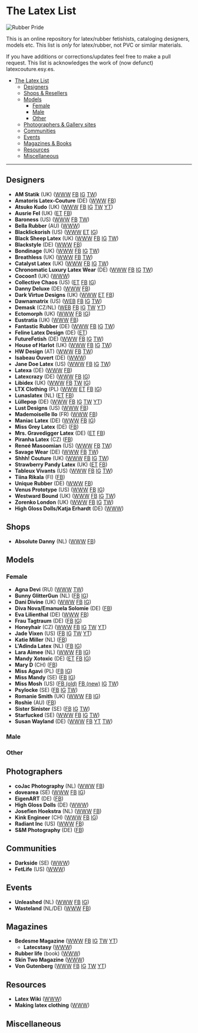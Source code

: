 # The Latex List
![Rubber Pride](https://upload.wikimedia.org/wikipedia/commons/thumb/e/e2/Rubber_Fetish_Pride_Flag.svg/512px-Rubber_Fetish_Pride_Flag.svg.png)

This is an online repository for latex/rubber fetishists, cataloging designers, models etc. This list is *only* for latex/rubber, not PVC or similar materials. 

If you have additions or corrections/updates feel free to make a pull request. This list is acknowledges the work of (now defunct) latexcouture.esy.es.

- [The Latex List](#the-latex-list)
  * [Designers](#designers)
  * [Shops & Resellers](#shops)
  * [Models](#models)
    * [Female](#female)
    * [Male](#male)
    * [Other](#other)
  * [Photographers & Gallery sites](#photographers)
  * [Communities](#communities)
  * [Events](#events)
  * [Magazines & Books](#magazines)
  * [Resources](#resources)
  * [Miscellaneous](#miscellaneous)

---

## Designers
- **AM Statik** (UK) ([WWW](https://amstatik.wixsite.com/amstatiklatex) [FB](https://www.facebook.com/pg/AmStatik) [IG](https://www.instagram.com/amstatiklatex/) [TW](https://twitter.com/AmStatiklatex))
- **Amatoris Latex-Couture** (DE) ([WWW](http://www.amatoris.de/shop/) [FB](https://www.facebook.com/pg/AmatorisLatexCouture))
- **Atsuko Kudo** (UK) ([WWW](http://www.atsukokudo.com/) [FB](https://www.facebook.com/AtsukoKudoLatex) [IG](https://www.instagram.com/AtsukoKudoLatex/) [TW](https://twitter.com/atsukokudolatex) [YT](https://www.youtube.com/user/atsukokudo))
- **Ausrie Fel** (UK) ([ET](https://www.etsy.com/uk/shop/AusrieFel) [FB](https://www.facebook.com/pg/ausriefelice))
- **Baroness** (US) ([WWW](https://baroness.com) [FB](https://www.facebook.com/latexbaroness) [TW](https://twitter.com/latexbaroness))
- **Bella Rubber** (AU) ([WWW](http://www.bellarubber.com.au))
- **Blacklickorish** (US) ([WWW](http://blacklickorish.com) [ET](https://www.etsy.com/shop/Blacklickorish) [IG](https://www.instagram.com/blacklickorish/))
- **Black Sheep Latex** (UK) ([WWW](https://blacksheeplatex.com/) [FB](https://www.facebook.com/BlackSheepLatex) [IG](https://www.instagram.com/blacksheeplatex/) [TW](https://twitter.com/BlackSheepLatex))
- **Blackstyle** (DE) ([WWW](https://www.blackstyle.de) [FB](https://www.facebook.com/pg/Blackstyle.latex/))
- **Bondinage** (UK) ([WWW](https://www.bondinage.com/) [FB](https://www.facebook.com/Bondinage/) [IG](https://www.instagram.com/bondinage/) [TW](https://twitter.com/Bondinage))
- **Breathless** (UK) ([WWW](http://www.breathless.uk.com) [FB](https://www.facebook.com/BreathlessLatex/) [TW](https://twitter.com/BreathlessLatex))
- **Catalyst Latex** (UK) ([WWW](https://www.catalystlatex.com/) [FB](https://www.facebook.com/CatalystLatex/) [IG](https://www.instagram.com/catalystlatex/) [TW](https://twitter.com/CatalystLatex))
- **Chronomatic Luxury Latex Wear** (DE) ([WWW](https://www.chronomatic.de/) [FB](https://www.facebook.com/pg/chronomatic.latexwear) [IG](https://www.instagram.com/chronomatic_latex/) [TW](https://twitter.com/chronomaticinfo))
- **Cocoon1** (UK) ([WWW](http://www.cocoon1.com/))
- **Collective Chaos** (US) ([ET](https://www.etsy.com/shop/collectivechaos/) [FB](https://www.facebook.com/collectivechaos/) [IG](https://www.instagram.com/collectivechaos))
- **Danny Deluxe** (DE)  ([WWW](http://www.danny-deluxe.com) [FB](https://www.facebook.com/DannyDeluxeLatex))
- **Dark Virtue Designs** (UK) ([WWW](https://darkvirtuedesigns.com/) [ET](https://www.etsy.com/shop/DarkVirtueDesigns) [FB](https://www.facebook.com/darkvirtuedesigns/))
- **Dawnamatrix** (US) ([WEB](https://dawnamatrix.com/) [FB](https://www.facebook.com/DawnamatrixDesigns/) [IG](https://www.instagram.com/dawnamatrix/) [TW](https://twitter.com/dawnamatrix))
- **Demask** (CZ/NL) ([WEB](http://www.demask.com) [FB](https://www.facebook.com/DemaskAmsterdam/) [IG](https://www.instagram.com/demask_international/) [TW](https://twitter.com/DeMasK) [YT](https://www.youtube.com/user/demaskinternational))
- **Ectomorph** (UK) ([WWW](http://www.ectomorph.com/) [FB](https://www.facebook.com/EctoMorphFashion/) [IG](https://www.instagram.com/krystina_kitsis))
- **Eustratia** (UK) ([WWW](http://www.eustratia.co.uk/) [FB](https://www.facebook.com/pg/Eustratiadesign))
- **Fantastic Rubber** (DE) ([WWW](http://www.fantasticrubber.de/) [FB](https://www.facebook.com/pg/fantasticrubber) [IG](https://www.instagram.com/fantasticrubber/) [TW](https://twitter.com/fantasticrubber))
- **Feline Latex Design** (DE) ([ET](https://www.etsy.com/de/shop/FelineLatexDesigns))
- **FutureFetish** (DE) ([WWW](https://futurefetish.com/) [FB](https://www.facebook.com/futurefetishcom-149545578400416/) [IG](https://www.instagram.com/futurefetish) [TW](https://twitter.com/futurefetish))
- **House of Harlot** (UK) ([WWW](http://www.houseofharlot.com/) [FB](https://www.facebook.com/houseofharlot) [IG](https://www.instagram.com/houseofharlot/) [TW](https://twitter.com/houseofharlot))
- **HW Design** (AT) ([WWW](https://www.hwdesignshop.com/) [FB](https://www.facebook.com/hwdesignlatex/) [TW](https://twitter.com/HWD_latex))
- **Isabeau Ouvert** (DE) ([WWW](https://www.isabeau-ouvert.com/latex-fashion/))
- **Jane Doe Latex** (US) ([WWW](https://shop.janedoelatex.com/) [FB](https://www.facebook.com/Janedoelatex/) [IG](https://www.instagram.com/janedoelatex) [TW](https://twitter.com/janedoelatex))
- **Latexa** (DE) ([WWW](http://www.latexa.com/) [FB](https://www.facebook.com/latexa.gmbh/)) 
- **Latexcrazy** (DE) ([WWW](https://www.latexcrazy.com/) [FB](https://www.facebook.com/latexcrazyshop/) [IG]( https://www.instagram.com/latexcrazy))
- **Libidex** (UK) ([WWW](http://www.libidex.com) [FB](https://www.facebook.com/libidex/) [TW](https://twitter.com/LibidexLtd) [IG](https://www.instagram.com/libidex/))
- **LTX Clothing** (PL) ([WWW](http://www.ltxclothing.com/) [ET](https://www.etsy.com/uk/people/ltxclothing) [FB](https://www.facebook.com/pg/ltxclothingcom) [IG](https://www.instagram.com/ltxclothing/))
- **Lunaslatex** (NL) ([ET](https://www.etsy.com/nl/shop/Lunaslatex) [FB](https://www.facebook.com/lunaslatexx-1275687902594977/))
- **Lüllepop** (DE) ([WWW](https://luellepop-design.de/) [FB](https://www.facebook.com/Luellepop.LaTextil.Couture) [IG](https://www.instagram.com/luellepop_latextil_couture/) [TW](https://twitter.com/luellepop) [YT](https://www.youtube.com/channel/UCQ4Ksci4jvkwysCjFGPAusA))
- **Lust Designs** (US) ([WWW](https://www.lustdesigns.com/) [FB](https://www.facebook.com/pg/lustdesigns))
- **Mademoiselle Ilo** (FR) ([WWW](https://mademoiselle-ilo.fr/en/) [FB](https://www.facebook.com/Mademoiselle.Ilo.latex.design.Paris/))
- **Maniac Latex** (DE) ([WWW](https://www.maniaclatex.com/) [FB](https://www.facebook.com/maniaclatex) [IG](https://www.instagram.com/maniaclatex/))
- **Miss Grey Latex** (DE) ([FB](https://www.facebook.com/pg/missgreylatex/))
- **Mrs. Gravedigger Latex** (DE) ([ET](https://www.etsy.com/de/shop/MrsGravedigger) [FB](https://www.facebook.com/mrsgravediggerLatex))
- **Piranha Latex** (CZ) ([FB](https://www.facebook.com/pg/latexpiranha))
- **Reneé Masoomian** (US) ([WWW](http://www.reneemasoomian.com) [FB](https://www.facebook.com/pg/ReneeMasoomianNYC) [TW](https://twitter.com/ReneeMasoomian))
- **Savage Wear** (DE) ([WWW](https://www.savage-wear.com/) [FB](https://www.facebook.com/pg/savagewear) [TW](https://twitter.com/savagewear))
- **Shhh! Couture** (UK) ([WWW](https://www.shhhcouturelatex.co.uk/) [FB](https://www.facebook.com/pg/ShhhCoutureLatex) [IG](https://www.instagram.com/shhhcouturelatex) [TW](https://twitter.com/shhhcouture))
- **Strawberry Pandy Latex** (UK) ([ET](https://www.etsy.com/shop/StrawberryPandaStore) [FB](https://www.facebook.com/pg/StrawberryPandaLatex))
- **Tableux Vivants** (US) ([WWW](https://www.tableauxvivantslatex.com/) [FB](https://www.facebook.com/TableauxVivants) [IG](https://www.instagram.com/tableaux_vivants) [TW](https://twitter.com/TABLEAUX_VIVANT))
- **Tiina Rikala** (FI) ([FB](https://www.facebook.com/pg/latexbytiinarikala))
- **Unique Rubber** (DE) ([WWW](https://www.unique-rubber.de) [FB](https://www.facebook.com/UniqueRubber))
- **Venus Prototype** (US) ([WWW](https://venusprototypelatex.com/) [FB](https://www.facebook.com/venusprototype/) [IG](https://www.instagram.com/xvenusprototypex/))
- **Westward Bound** (UK) ([WWW](https://www.westwardbound.com/) [FB](https://www.facebook.com/westwardboundlatex/) [IG](https://www.instagram.com/westwardboundlatex/) [TW](https://twitter.com/westward_bound))
- **Zorenko London** (UK) ([WWW](https://www.zorenko.co.uk/) [FB](https://www.facebook.com/pg/Zorenko.LDN) [IG](https://www.instagram.com/zorenkolondon/) [TW](https://twitter.com/ZorenkoLondon))
- **High Gloss Dolls/Katja Erhardt** (DE) ([WWW](http://gallery.highglossdolls.com/shop/))

## Shops
- **Absolute Danny** (NL) ([WWW](http://www.absolutedanny.com/) [FB](https://www.facebook.com/pg/Absolute-Danny-388274791324944))
## Models
### Female
- **Agna Devi** (RU) ([WWW](http://fetishmodel.ru/) [TW](https://twitter.com/agnafetish))
- **Bunny GlitterGun** (NL) ([FB](https://www.facebook.com/pg/BunnyGlitterGun/) [IG](https://www.instagram.com/BunnyGlitterGun/))
- **Dani Divine** (UK) ([WWW](https://danidivine.bigcartel.com/) [FB](https://www.facebook.com/pg/danidivinemodel) [IG](https://www.instagram.com/dani_divine))
- **Diva Nova/Emanuela Solomie** (DE) ([FB](https://www.facebook.com/pg/Diva-NovaEmanuela-Solomie-161528183887664))
- **Eva Lilienthal** (DE) ([WWW](http://www.evalilienthal.de/) [FB](https://www.facebook.com/pg/ModelEvaLilienthal))
- **Frau Tagtraum** (DE) ([FB](https://www.facebook.com/FrauTagtraum) [IG](https://www.instagram.com/frau.tagtraum/))
- **Honeyhair** (CZ) ([WWW](http://www.honeyhair.net) [FB](https://www.facebook.com/Honeyhairmodel) [IG](https://www.instagram.com/honeyhair_model/) [TW](https://twitter.com/Honeyhair) [YT](https://www.youtube.com/user/modelHoneyhair))
- **Jade Vixen** (US) ([FB](https://www.facebook.com/pg/modeljade) [IG](https://www.instagram.com/jade_vixen/) [TW](https://twitter.com/jade_vixen) [YT](https://www.youtube.com/user/ModelJadeVixen))
- **Katie Miller** (NL) ([FB](https://www.facebook.com/pg/katiemillerofficial))
- **L'Adinda Latex** (NL) ([FB](https://www.facebook.com/pg/ladindalatex/) [IG](https://www.instagram.com/l.adinda.latex/))
- **Lara Aimee** (NL) ([WWW](http://www.lara-aimee.nl/) [FB](https://www.facebook.com/pg/LaraAimeeOfficial) [IG](https://www.instagram.com/the_lara_aimee/))
- **Mandy Xotoxic** (DE) ([ET](https://www.etsy.com/people/mandyxotoxic) [FB](https://www.facebook.com/pg/ModelMandyXotoxic) [IG](https://www.instagram.com/mandyxotoxic))
- **Mary D** (CH) ([FB](https://www.facebook.com/pg/ModelMaryD))
- **Miss Agavi** (PL) ([FB](https://www.facebook.com/pg/miss.agavi) [IG](https://www.instagram.com/miss_agavi))
- **Miss Mandy** (SE) ([FB](https://www.facebook.com/pg/MissMandyOfficial/) [IG](https://www.instagram.com/missmandyofficial))
- **Miss Mosh** (US) ([FB (old)](https://www.facebook.com/Miss-Mosh-259779070725752/) [FB (new)](https://www.facebook.com/OfficiallyMosh) [IG](https://www.instagram.com/officiallymosh/) [TW](https://twitter.com/totallymosh))
- **Psylocke** (SE) ([FB](https://www.facebook.com/Psylocke.se) [IG](https://www.instagram.com/psylocke_model/) [TW](https://twitter.com/psylockemodel))
- **Romanie Smith** (UK) ([WWW](http://www.romaniesmith.com/) [FB](https://www.facebook.com/pg/romaniesmithmodel/) [IG](https://www.instagram.com/romaniesmith/))
- **Roshie** (AU) ([FB](https://www.facebook.com/pg/RoshieModel/))
- **Sister Sinister** (SE) ([FB](https://www.facebook.com/SisSinister/) [IG](https://www.instagram.com/sister_sinister/) [TW](https://twitter.com/sistersinister))
- **Starfucked** (SE) ([WWW](https://starfuckedmodel.bigcartel.com/) [FB](https://www.facebook.com/pg/Starf.model) [IG](https://www.instagram.com/starfuckedmodel) [TW](https://twitter.com/StarfuckedModel))
- **Susan Wayland** (DE) ([WWW](https://www.susanwaylandclub.com/) [FB](https://www.facebook.com/SusanWaylandOfficialPage/) [YT](https://www.youtube.com/channel/UCSaOMO1Ks_Lrvmb9OxrhrLw) [TW](https://twitter.com/susanwayland))

### Male

### Other

## Photographers
- **coJac Photography** (NL) ([WWW](https://www.facebook.com/cojacphoto) [FB](https://www.facebook.com/cojacphoto))
- **dovearea** (SE) ([WWW](http://dovearea.se/) [FB](https://www.facebook.com/dovearea) [IG](https://www.instagram.com/dovearea.se/))
- **EigenART** (DE) ([FB](https://www.facebook.com/pg/EigenART-fotographie-186926034789842))
- **High Gloss Dolls** (DE) ([WWW](http://gallery.highglossdolls.com/))
- **Josefien Hoekstra** (NL) ([WWW](https://josefienhoekstra.com/) [FB](https://www.facebook.com/pg/josefienhoekstra))
- **Kink Engineer** (CH) ([WWW](https://www.kinkengineer.com) [FB](https://www.facebook.com/pg/KinkEngineer/) [IG](https://www.instagram.com/kink_engineer/))
- **Radiant Inc** (US) ([WWW](https://www.radiantinc.net/) [FB](https://www.facebook.com/pg/Radiant.Inc.L))
- **S&M Photography** (DE) ([FB](https://www.facebook.com/pg/SM.Fashion.Photography))

## Communities
- **Darkside** (SE) ([WWW](http://darkside.se))
- **FetLife** (US) ([WWW](http://fetlife.com))

## Events
- **Unleashed** (NL) ([WWW](https://www.unleashedparty.com/) [FB](https://www.facebook.com/pg/UnleashedParty) [IG](https://www.instagram.com/unleashedparty/))
- **Wasteland** (NL/DE) ([WWW](https://www.wasteland.nl/) [FB](https://www.facebook.com/Wastelandparty/))

## Magazines
- **Bedesme Magazine** ([WWW](https://bedeseme.com/) [FB](https://www.facebook.com/Bedeseme) [IG](https://www.instagram.com/bedeseme/) [TW](https://twitter.com/Bedeseme) [YT](https://www.youtube.com/channel/UCCYrvQfpNBJQGNhQQ6gMmRQ))
  - **Latecstasy** ([WWW](https://bedeseme.com/latecstasy-issues/))
- **Rubber life** (book) ([WWW](http://www.rubberlife.com/))
- **Skin Two Magazine** ([WWW](https://www.skintwo.com/sk2-magazine))
- **Von Gutenberg** ([WWW](https://www.vongutenberg.com/) [FB](https://www.facebook.com/vongutenbergmagazine/) [IG](https://www.instagram.com/vongutenberg_magazine/) [TW](https://twitter.com/vongutenbergmag) [YT](https://www.youtube.com/user/ErikvonGutenberg/videos))

## Resources
- **Latex Wiki** ([WWW](https://latexwiki.com/index.php?title=Main_Page))
- **Making latex clothing** ([WWW](http://makinglatexclothing.com/))

## Miscellaneous
